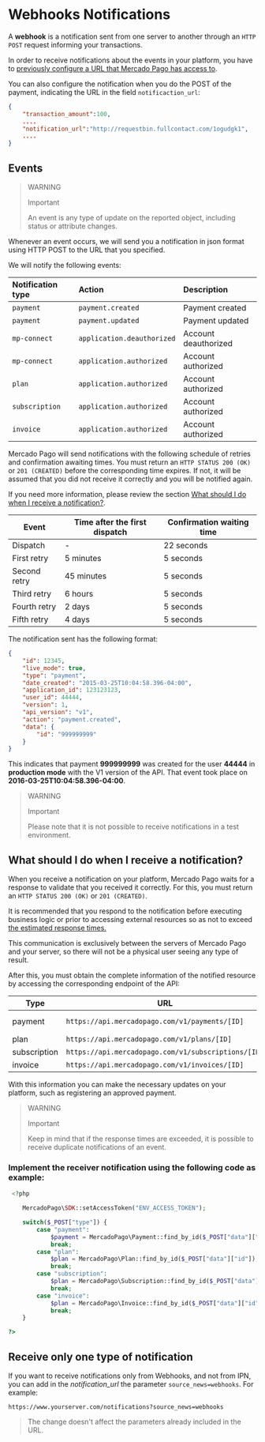 # Webhooks Notifications

A **webhook** is a notification sent from one server to another through an `HTTP POST` request informing your transactions.

In order to receive notifications about the events in your platform, you have to [previously configure a URL that Mercado Pago has access to](https://www.mercadopago[FAKER][URL][DOMAIN]/developers/panel/notifications).


You can also configure the notification when you do the POST of the payment, indicating the URL in the field `notificaction_url`:

```json
{
	"transaction_amount":100,
	....
	"notification_url":"http://requestbin.fullcontact.com/1ogudgk1",
    ....
}
```

## Events

> WARNING
>
> Important
>
> An event is any type of update on the reported object, including status or attribute changes.

Whenever an event occurs, we will send you a notification in json format using HTTP POST to the URL that you specified.

We will notify the following events:

| Notification type | Action | Description |
| :--- | :--- | :--- |
| `payment` | `payment.created` | Payment created |
| `payment` | `payment.updated` | Payment updated |
| `mp-connect` | `application.deauthorized` | Account deauthorized |
| `mp-connect` | `application.authorized` | Account authorized |
| `plan` | `application.authorized` | Account authorized |
| `subscription` | `application.authorized` | Account authorized |
| `invoice` | `application.authorized` | Account authorized |

Mercado Pago will send notifications with the following schedule of retries and confirmation awaiting times. You must return an `HTTP STATUS 200 (OK)` or `201 (CREATED)` before the corresponding time expires. If not, it will be assumed that you did not receive it correctly and you will be notified again.

If you need more information, please review the section [What should I do when I receive a notification?](#bookmark_what_should_i_do_after_receiving_a_notification?).

| Event| Time after the first dispatch | Confirmation waiting time |
| --- | --- | --- |
| Dispatch | - | 22 seconds |
| First retry | 5 minutes | 5 seconds |
| Second retry | 45 minutes | 5 seconds |
| Third retry | 6 hours | 5 seconds |
| Fourth retry | 2 days | 5 seconds |
| Fifth retry | 4 days | 5 seconds |

The notification sent has the following format:

```json
{
    "id": 12345,
    "live_mode": true,
    "type": "payment",
    "date_created": "2015-03-25T10:04:58.396-04:00",
    "application_id": 123123123,
    "user_id": 44444,
    "version": 1,
    "api_version": "v1",
    "action": "payment.created",
    "data": {
        "id": "999999999"
    }
}
```
This indicates that payment **999999999** was created for the user **44444** in **production mode** with the V1 version of the API. That event took place on **2016-03-25T10:04:58.396-04:00**.

> WARNING
>
> Important
>
> Please note that it is not possible to receive notifications in a test environment.

## What should I do when I receive a notification?


When you receive a notification on your platform, Mercado Pago waits for a response to validate that you received it correctly. For this, you must return an `HTTP STATUS 200 (OK)` or `201 (CREATED)`.

It is recommended that you respond to the notification before executing business logic or prior to accessing external resources so as not to exceed [the estimated response times.](#bookmark_events)

This communication is exclusively between the servers of Mercado Pago and your server, so there will not be a physical user seeing any type of result.

After this, you must obtain the complete information of the notified resource by accessing the corresponding endpoint of the API:


| Type | URL | Documentation |
| --- | --- | --- |
| payment | `https://api.mercadopago.com/v1/payments/[ID]` | [see documentation](https://www.mercadopago[FAKER][URL][DOMAIN]/developers/en/reference/payments/_payments_id/get) |
| plan | `https://api.mercadopago.com/v1/plans/[ID]` | - |
| subscription | `https://api.mercadopago.com/v1/subscriptions/[ID]` | - |
| invoice | `https://api.mercadopago.com/v1/invoices/[ID]` | - |

With this information you can make the necessary updates on your platform, such as registering an approved payment.

> WARNING
>
> Important
>
> Keep in mind that if the response times are exceeded, it is possible to receive duplicate notifications of an event.

### Implement the receiver notification using the following code as example:

```php
 <?php

    MercadoPago\SDK::setAccessToken("ENV_ACCESS_TOKEN");

    switch($_POST["type"]) {
        case "payment":
            $payment = MercadoPago\Payment::find_by_id($_POST["data"]["id"]);
            break;
        case "plan":
            $plan = MercadoPago\Plan::find_by_id($_POST["data"]["id"]);
            break;
        case "subscription":
            $plan = MercadoPago\Subscription::find_by_id($_POST["data"]["id"]);
            break;
        case "invoice":
            $plan = MercadoPago\Invoice::find_by_id($_POST["data"]["id"]);
            break;
    }

?>
```

## Receive only one type of notification

If you want to receive notifications only from Webhooks, and not from IPN, you can add in the *notification_url* the parameter `source_news=webhooks`. For example:

`https://www.yourserver.com/notifications?source_news=webhooks`

> The change doesn't affect the parameters already included in the URL.
